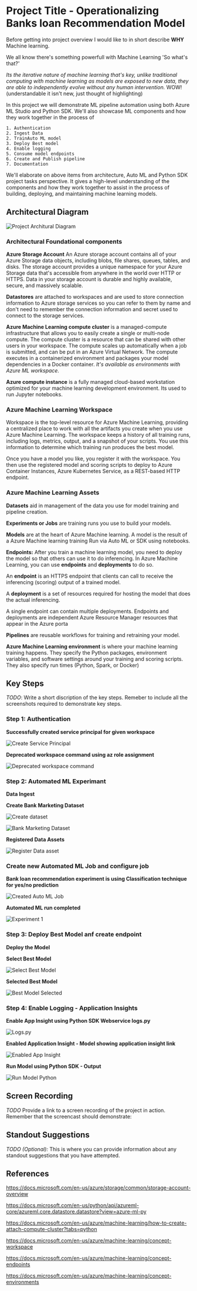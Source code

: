 

# Project Title - Operationalizing Banks loan Recommendation Model

Before getting into project overview I would like to in short describe  **WHY**  Machine learning.

We all know there's something  powerfull with Machine Learning 'So what's that?'

*Its the iterative nature of machine learning that's key, unlike traditional computing with machine learning as models are exposed to new data, they are able to independently evolve without any human intervention.* WOW! (understandable it isn't new, just thought of highlighting)

In this project we will demonstrate ML pipeline automation using both Azure ML Studio and Python SDK. We'll also showcase ML components and how they work together in the process of 

    1. Authentication
    2. Ingest Data
    2. TrainAuto ML model
    3. Deploy Best model 
    4. Enable logging 
    5. Consume model endpoints
    6. Create and Publish pipeline
    7. Documentation

We'll elaborate on above items from architecture, Auto ML and Python SDK project tasks perspective. It  gives  a high-level understanding of the components and how they work together to assist in the process of building, deploying, and maintaining machine learning models.

## Architectural Diagram


![Project Architural Diagram](https://github.com/Nazeer2013/nd00333_AZMLND_C2/blob/master/project/UdacityAzureMLProjArch.png)


### Architectural Foundational components

**Azure Storage Account** An Azure storage account contains all of your Azure Storage data objects, including blobs, file shares, queues, tables, and disks. The storage account provides a unique namespace for your Azure Storage data that's accessible from anywhere in the world over HTTP or HTTPS. Data in your storage account is durable and highly available, secure, and massively scalable.
    
**Datastores** are attached to workspaces and are used to store connection information to Azure storage services so you can refer to them by name and don't need to remember the connection information and secret used to connect to the storage services.
    
**Azure Machine Learning compute cluster** is a managed-compute infrastructure that allows you to easily create a single or multi-node compute. The compute cluster is a resource that can be shared with other users in your workspace. The compute scales up automatically when a job is submitted, and can be put in an Azure Virtual Network. The compute executes in a containerized environment and packages your model dependencies in a Docker container. *It's available as environments with Azure ML workspace.*
    
**Azure compute instance** is a fully managed cloud-based workstation optimized for your machine learning development environment. Its used to run Jupyter notebooks.

### Azure Machine Learning Workspace

Workspace is the top-level resource for Azure Machine Learning, providing a centralized place to work with all the artifacts you create when you use Azure Machine Learning. The workspace keeps a history of all training runs, including logs, metrics, output, and a snapshot of your scripts. You use this information to determine which training run produces the best model.

Once you have a model you like, you register it with the workspace. You then use the registered model and scoring scripts to deploy to Azure Container Instances, Azure Kubernetes Service, as a REST-based HTTP endpoint.

### Azure Machine Learning Assets
    
**Datasets** aid in management of the data you use for model training and pipeline creation.
    
**Experiments or Jobs** are training runs you use to build your models.
    
**Models** are at the heart of Azure Machine learning. A model is the result of a Azure Machine learning training Run via Auto ML or SDK using notebooks.
    
**Endpoints:** After you train a machine learning model, you need to deploy the model so that others can use it to do inferencing. In Azure Machine Learning, you can use **endpoints** and **deployments** to do so.

An **endpoint** is an HTTPS endpoint that clients can call to receive the inferencing (scoring) output of a trained model. 

A **deployment** is a set of resources required for hosting the model that does the actual inferencing.

A single endpoint can contain multiple deployments. Endpoints and deployments are independent Azure Resource Manager resources that appear in the Azure porta

**Pipelines** are reusable workflows for training and retraining your model.
    
**Azure Machine Learning environment** is where your machine learning training happens. They specify the Python packages, environment variables, and software settings around your training and scoring scripts. They also specify run times (Python, Spark, or Docker)
    
    
    
    
## Key Steps
*TODO*: Write a short discription of the key steps. Remeber to include all the screenshots required to demonstrate key steps. 

### Step 1:  Authentication

**Successfully created service principal for given workspace**

![Create Service Principal](https://github.com/Nazeer2013/nd00333_AZMLND_C2/blob/master/assignment2/images/project/ServicePrincipalCreated1.png)


**Deprecated workspace command using az role assignment**

![Deprecated workspace command](https://github.com/Nazeer2013/nd00333_AZMLND_C2/blob/master/assignment2/images/project/azmlworkspacedepricated.png)

### Step 2: Automated ML Experimant 

**Data Ingest** 

**Create Bank Marketing Dataset**

![Create dataset](https://github.com/Nazeer2013/nd00333_AZMLND_C2/blob/master/assignment2/images/project/CreateDataset1.png)


![Bank Marketing Dataset](https://github.com/Nazeer2013/nd00333_AZMLND_C2/blob/master/assignment2/images/project/bankmarketingdatasetautoml1.png)

**Registered Data Assets**

![Register Data asset](https://github.com/Nazeer2013/nd00333_AZMLND_C2/blob/master/assignment2/images/project/registereddataset1.png)


### Create new Automated ML Job and configure job

**Bank loan recommendation experiment is using Classification technique for yes/no prediction**

![Created Auto ML Job](https://github.com/Nazeer2013/nd00333_AZMLND_C2/blob/master/assignment2/images/project/experiment1.png)


**Automated ML run completed** 

![Experiment 1](https://github.com/Nazeer2013/nd00333_AZMLND_C2/blob/master/assignment2/images/project/ExperimentCompleted1.png)


### Step 3: Deploy Best Model anf create endpoint

**Deploy the Model**

**Select Best Model**

![Select Best Model](https://github.com/Nazeer2013/nd00333_AZMLND_C2/blob/master/assignment2/images/project/bestmodel1.png)

**Selected Best Model**

![Best Model Selected](https://github.com/Nazeer2013/nd00333_AZMLND_C2/blob/master/assignment2/images/project/bestmodel2.png)


### Step 4: Enable Logging - Application Insights

**Enable App Insight using Python SDK Webservice logs.py**

![Logs.py](https://github.com/Nazeer2013/nd00333_AZMLND_C2/blob/master/assignment2/images/project/logspyenableappinsight.png)


**Enabled Application Insight - Model showing application insight link**

![Enabled App Insight](https://github.com/Nazeer2013/nd00333_AZMLND_C2/blob/master/assignment2/images/project/modelendpoint_appinsight.png)

**Run Model using Python SDK - Output**

![Run Model Python](https://github.com/Nazeer2013/nd00333_AZMLND_C2/blob/master/assignment2/images/project/endpoint_run_prjassign2_jsonoutput.png)




## Screen Recording
*TODO* Provide a link to a screen recording of the project in action. Remember that the screencast should demonstrate:

## Standout Suggestions
*TODO (Optional):* This is where you can provide information about any standout suggestions that you have attempted.

## References
https://docs.microsoft.com/en-us/azure/storage/common/storage-account-overview

https://docs.microsoft.com/en-us/python/api/azureml-core/azureml.core.datastore.datastore?view=azure-ml-py

https://docs.microsoft.com/en-us/azure/machine-learning/how-to-create-attach-compute-cluster?tabs=python

https://docs.microsoft.com/en-us/azure/machine-learning/concept-workspace

https://docs.microsoft.com/en-us/azure/machine-learning/concept-endpoints

https://docs.microsoft.com/en-us/azure/machine-learning/concept-environments







